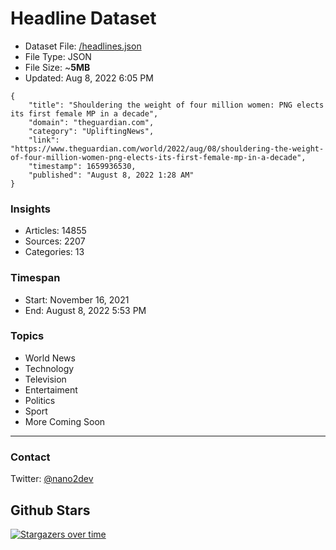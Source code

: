 # Headline Dataset

- Dataset File: [/headlines.json](https://raw.githubusercontent.com/fwd/news/master/headlines.json) 
- File Type: JSON
- File Size: ~**5MB**
- Updated: Aug 8, 2022 6:05 PM

```
{
    "title": "Shouldering the weight of four million women: PNG elects its first female MP in a decade",
    "domain": "theguardian.com",
    "category": "UpliftingNews",
    "link": "https://www.theguardian.com/world/2022/aug/08/shouldering-the-weight-of-four-million-women-png-elects-its-first-female-mp-in-a-decade",
    "timestamp": 1659936530,
    "published": "August 8, 2022 1:28 AM"
}
```

### Insights

- Articles: 14855
- Sources: 2207
- Categories: 13

### Timespan

- Start: November 16, 2021
- End: August 8, 2022 5:53 PM

### Topics

- World News
- Technology
- Television
- Entertaiment
- Politics
- Sport
- More Coming Soon

---

### Contact 

Twitter: [@nano2dev](https://twitter.com/nano2dev)

## Github Stars

[![Stargazers over time](https://starchart.cc/fwd/news.svg)](https://starchart.cc/fwd/news)
	